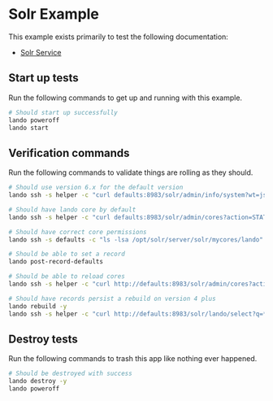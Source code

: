 Solr Example
============

This example exists primarily to test the following documentation:

* [Solr Service](https://docs.devwithlando.io/tutorials/solr.html)

Start up tests
--------------

Run the following commands to get up and running
with this example.

```bash
# Should start up successfully
lando poweroff
lando start
```

Verification commands
---------------------

Run the following commands to validate things are rolling as they should.

```bash
# Should use version 6.x for the default version
lando ssh -s helper -c "curl defaults:8983/solr/admin/info/system?wt=json" | grep "solr-spec-version" | grep "6."

# Should have lando core by default
lando ssh -s helper -c "curl defaults:8983/solr/admin/cores?action=STATUS" | grep lando

# Should have correct core permissions
lando ssh -s defaults -c "ls -lsa /opt/solr/server/solr/mycores/lando" | grep "solr solr" | wc -l | grep 5

# Should be able to set a record
lando post-record-defaults

# Should be able to reload cores
lando ssh -s helper -c "curl http://defaults:8983/solr/admin/cores?action=RELOAD&core=lando"

# Should have records persist a rebuild on version 4 plus
lando rebuild -y
lando ssh -s helper -c "curl http://defaults:8983/solr/lando/select?q=*:*" | grep "Tom Brady"
```

Destroy tests
-------------

Run the following commands to trash this app like nothing ever happened.

```bash
# Should be destroyed with success
lando destroy -y
lando poweroff
```

